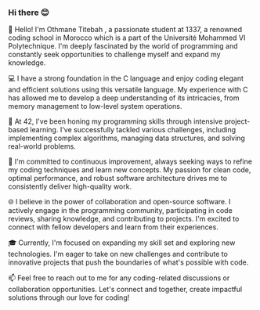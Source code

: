 ### Hi there 😊


👋 Hello! I'm Othmane Titebah , a passionate student at 1337, a renowned coding school in Morocco which is a part of the Université Mohammed VI Polytechnique. I'm deeply fascinated by the world of programming and constantly seek opportunities to challenge myself and expand my knowledge.

💻 I have a strong foundation in the C language and enjoy coding elegant and efficient solutions using this versatile language. My experience with C has allowed me to develop a deep understanding of its intricacies, from memory management to low-level system operations.

🎯 At 42, I've been honing my programming skills through intensive project-based learning. I've successfully tackled various challenges, including implementing complex algorithms, managing data structures, and solving real-world problems.

🌟 I'm committed to continuous improvement, always seeking ways to refine my coding techniques and learn new concepts. My passion for clean code, optimal performance, and robust software architecture drives me to consistently deliver high-quality work.

🌐 I believe in the power of collaboration and open-source software. I actively engage in the programming community, participating in code reviews, sharing knowledge, and contributing to projects. I'm excited to connect with fellow developers and learn from their experiences.

🎓 Currently, I'm focused on expanding my skill set and exploring new technologies. I'm eager to take on new challenges and contribute to innovative projects that push the boundaries of what's possible with code.

📫 Feel free to reach out to me for any coding-related discussions or collaboration opportunities. Let's connect and together, create impactful solutions through our love for coding!

<!--
**mo7a-otit/mo7a-otit** is a ✨ _special_ ✨ repository because its `README.md` (this file) appears on your GitHub profile.

Here are some ideas to get you started:

- 🔭 I’m currently working on ...
- 🌱 I’m currently learning ...
- 👯 I’m looking to collaborate on ...
- 🤔 I’m looking for help with ...
- 💬 Ask me about ...
- 📫 How to reach me: ...
- 😄 Pronouns: ...
- ⚡ Fun fact: ...
-->
